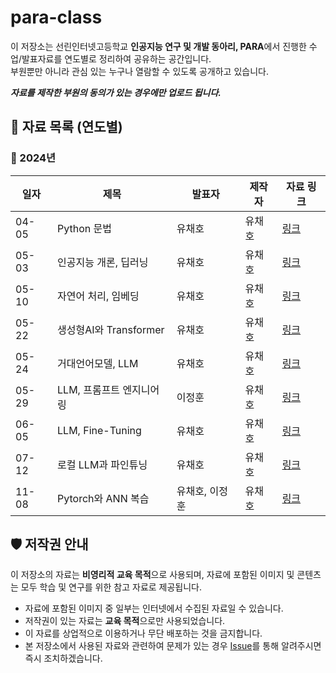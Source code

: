 # para-class

이 저장소는 선린인터넷고등학교 **인공지능 연구 및 개발 동아리, PARA**에서 진행한 수업/발표자료를 연도별로 정리하여 공유하는 공간입니다.<br/>
부원뿐만 아니라 관심 있는 누구나 열람할 수 있도록 공개하고 있습니다.<br/>

***자료를 제작한 부원의 동의가 있는 경우에만 업로드 됩니다.***<br/>



## 📂 자료 목록 (연도별)


### 📅 2024년
| 일자       | 제목               | 발표자          | 제작자          | 자료 링크                         |
|--------------|-------------------------|-----------------|-----------------|----------------------------------|
| 04-05  | Python 문법      | 유채호          | 유채호          | [링크](./2024/3차시)           |
| 05-03  | 인공지능 개론, 딥러닝    | 유채호          | 유채호          | [링크](./2024/6차시)           |
| 05-10  | 자연어 처리, 임베딩 | 유채호          | 유채호          | [링크](./2024/8차시)           |
| 05-22  | 생성형AI와 Transformer | 유채호          | 유채호          | [링크](./2024/10차시)           |
| 05-24  | 거대언어모델, LLM | 유채호          | 유채호          | [링크](./2024/11차시)           |
| 05-29  | LLM, 프롬프트 엔지니어링 | 이정훈          | 유채호          | [링크](./2024/12차시)           |
| 06-05  | LLM, Fine-Tuning | 유채호          | 유채호          | [링크](./2024/14차시)           |
| 07-12  | 로컬 LLM과 파인튜닝 | 유채호          | 유채호          | [링크](./2024/20차시)           |
| 11-08  | Pytorch와 ANN 복습 | 유채호, 이정훈          | 유채호          | [링크](./2024/25차시)           |


## 🛡️ 저작권 안내

이 저장소의 자료는 **비영리적 교육 목적**으로 사용되며, 자료에 포함된 이미지 및 콘텐츠는 모두 학습 및 연구를 위한 참고 자료로 제공됩니다.
- 자료에 포함된 이미지 중 일부는 인터넷에서 수집된 자료일 수 있습니다.  
- 저작권이 있는 자료는 **교육 목적**으로만 사용되었습니다.
- 이 자료를 상업적으로 이용하거나 무단 배포하는 것을 금지합니다.
- 본 저장소에서 사용된 자료와 관련하여 문제가 있는 경우 [Issue](https://github.com/sunrin-para/para-class/issues)를 통해 알려주시면 즉시 조치하겠습니다.



